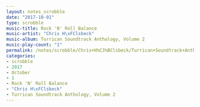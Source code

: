 ```yaml
---
layout: notes_scrobble
date: "2017-10-01"
type: scrobble
music-title: Rock 'N' Roll Balance
music-artist: "Chris H\xFClsbeck"
music-album: Turrican Soundtrack Anthology, Volume 2
music-play-count: "1"
permalink: /notes/scrobble/Chris+H%C3%BClsbeck/Turrican+Soundtrack+Anthology%2C+Volume+2/74e8807e60c326e212b4dbb3fcd42e8e214d3f37.html
categories:
- scrobble
- 2017
- October
- 1
- Rock 'N' Roll Balance
- "Chris H\xFClsbeck"
- Turrican Soundtrack Anthology, Volume 2
---
```

